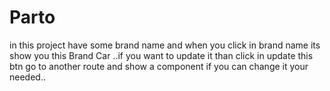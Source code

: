 # Parto

in this project have some brand name and when you click in brand name its show you this Brand Car ..if you want to update it than click in update this btn go to another route and show a component if you can change it your needed..